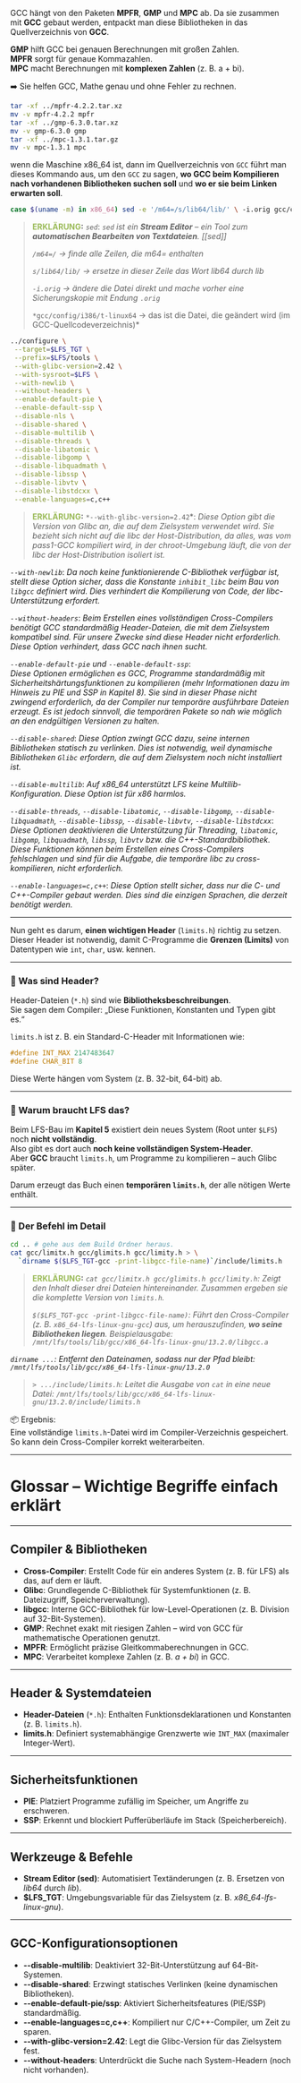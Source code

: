 GCC hängt von den Paketen **MPFR**, **GMP** und **MPC** ab. Da sie zusammen mit **GCC** gebaut werden, entpackt man diese Bibliotheken in das Quellverzeichnis von **GCC**.

**GMP** hilft GCC bei genauen Berechnungen mit großen Zahlen.  
**MPFR** sorgt für genaue Kommazahlen.  
**MPC** macht Berechnungen mit **komplexen Zahlen** (z. B. a + bi).

➡️ Sie helfen GCC, Mathe genau und ohne Fehler zu rechnen.

```bash
tar -xf ../mpfr-4.2.2.tar.xz
mv -v mpfr-4.2.2 mpfr
tar -xf ../gmp-6.3.0.tar.xz
mv -v gmp-6.3.0 gmp
tar -xf ../mpc-1.3.1.tar.gz
mv -v mpc-1.3.1 mpc
```

wenn die Maschine x86_64 ist, dann im Quellverzeichnis von `GCC` führt man dieses Kommando aus, um den `GCC` zu sagen, **wo GCC beim Kompilieren nach vorhandenen Bibliotheken suchen soll** und **wo er sie beim Linken erwarten soll**.
```bash
case $(uname -m) in x86_64) sed -e '/m64=/s/lib64/lib/' \ -i.orig gcc/config/i386/t-linux64 ;; esac
```
> **<font color="#9bbb59">ERKLÄRUNG</font>:**
>*`sed`*: *`sed` ist ein **Stream Editor** – ein Tool zum **automatischen Bearbeiten von Textdateien**. [[sed]]*
>
>*`/m64=/` → finde alle Zeilen, die m64= enthalten*
> 
> *`s/lib64/lib/` → ersetze in dieser Zeile das Wort lib64 durch lib*
> 
> *`-i.orig` → ändere die Datei direkt und mache vorher eine Sicherungskopie mit Endung `.orig`*
> 
> `*gcc/config/i386/t-linux64` → das ist die Datei, die geändert wird (im GCC-Quellcodeverzeichnis)*


```bash
../configure \
 --target=$LFS_TGT \
 --prefix=$LFS/tools \
 --with-glibc-version=2.42 \
 --with-sysroot=$LFS \
 --with-newlib \
 --without-headers \
 --enable-default-pie \
 --enable-default-ssp \
 --disable-nls \
 --disable-shared \
 --disable-multilib \
 --disable-threads \
 --disable-libatomic \
 --disable-libgomp \
 --disable-libquadmath \
 --disable-libssp \
 --disable-libvtv \
 --disable-libstdcxx \
 --enable-languages=c,c++
```
> **<font color="#9bbb59">ERKLÄRUNG</font>:**
`*--with-glibc-version=2.42`*: *Diese Option gibt die Version von Glibc an, die auf dem Zielsystem verwendet wird. Sie bezieht sich nicht auf die libc der Host-Distribution, da alles, was vom pass1-GCC kompiliert wird, in der chroot-Umgebung läuft, die von der libc der Host-Distribution isoliert ist.*  
>  
*`--with-newlib`*: *Da noch keine funktionierende C-Bibliothek verfügbar ist, stellt diese Option sicher, dass die Konstante `inhibit_libc` beim Bau von `libgcc` definiert wird. Dies verhindert die Kompilierung von Code, der libc-Unterstützung erfordert.*  
>  
*`--without-headers`*: *Beim Erstellen eines vollständigen Cross-Compilers benötigt GCC standardmäßig Header-Dateien, die mit dem Zielsystem kompatibel sind. Für unsere Zwecke sind diese Header nicht erforderlich. Diese Option verhindert, dass GCC nach ihnen sucht.*  
>  
*`--enable-default-pie` und `--enable-default-ssp`*:  
*Diese Optionen ermöglichen es GCC, Programme standardmäßig mit Sicherheitshärtungsfunktionen zu kompilieren (mehr Informationen dazu im Hinweis zu PIE und SSP in Kapitel 8). Sie sind in dieser Phase nicht zwingend erforderlich, da der Compiler nur temporäre ausführbare Dateien erzeugt. Es ist jedoch sinnvoll, die temporären Pakete so nah wie möglich an den endgültigen Versionen zu halten.*  
>  
*`--disable-shared`*: *Diese Option zwingt GCC dazu, seine internen Bibliotheken statisch zu verlinken. Dies ist notwendig, weil dynamische Bibliotheken `Glibc` erfordern, die auf dem Zielsystem noch nicht installiert ist.*  
>  
*`--disable-multilib`*: *Auf x86_64 unterstützt LFS keine Multilib-Konfiguration. Diese Option ist für x86 harmlos.*  
>  
*`--disable-threads`, `--disable-libatomic`, `--disable-libgomp`, `--disable-libquadmath`, `--disable-libssp`, `--disable-libvtv`, `--disable-libstdcxx`*:  
*Diese Optionen deaktivieren die Unterstützung für Threading, `libatomic`, `libgomp`, `libquadmath`, `libssp`, `libvtv` bzw. die C++-Standardbibliothek. Diese Funktionen können beim Erstellen eines Cross-Compilers fehlschlagen und sind für die Aufgabe, die temporäre libc zu cross-kompilieren, nicht erforderlich.*  
>  
*`--enable-languages=c,c++`*: *Diese Option stellt sicher, dass nur die C- und C++-Compiler gebaut werden. Dies sind die einzigen Sprachen, die derzeit benötigt werden.*


--- 

Nun geht es darum, **einen wichtigen Header** (`limits.h`) richtig zu setzen.  
Dieser Header ist notwendig, damit C-Programme die **Grenzen (Limits)** von Datentypen wie `int`, `char`, usw. kennen.

---

### 🔹 Was sind Header?

Header-Dateien (`*.h`) sind wie **Bibliotheksbeschreibungen**.  
Sie sagen dem Compiler: „Diese Funktionen, Konstanten und Typen gibt es.“

`limits.h` ist z. B. ein Standard-C-Header mit Informationen wie:

```c
#define INT_MAX 2147483647
#define CHAR_BIT 8
```

Diese Werte hängen vom System (z. B. 32-bit, 64-bit) ab.

---

### 🔹 Warum braucht LFS das?

Beim LFS-Bau im **Kapitel 5** existiert dein neues System (Root unter `$LFS`) noch **nicht vollständig**.  
Also gibt es dort auch **noch keine vollständigen System-Header**.  
Aber **GCC** braucht `limits.h`, um Programme zu kompilieren – auch Glibc später.

Darum erzeugt das Buch einen **temporären `limits.h`**, der alle nötigen Werte enthält.

---

### 🔹 Der Befehl im Detail

```bash
cd .. # gehe aus dem Build Ordner heraus.
cat gcc/limitx.h gcc/glimits.h gcc/limity.h > \
  `dirname $($LFS_TGT-gcc -print-libgcc-file-name)`/include/limits.h
```
> **<font color="#9bbb59">ERKLÄRUNG</font>:**
>*`cat gcc/limitx.h gcc/glimits.h gcc/limity.h`: Zeigt den Inhalt dieser drei Dateien hintereinander. Zusammen ergeben sie die komplette Version von `limits.h`.*
>
>*`$($LFS_TGT-gcc -print-libgcc-file-name)`:  Führt den Cross-Compiler (z. B. `x86_64-lfs-linux-gnu-gcc`) aus, um herauszufinden, **wo seine Bibliotheken liegen**.*
   *Beispielausgabe:*  *`/mnt/lfs/tools/lib/gcc/x86_64-lfs-linux-gnu/13.2.0/libgcc.a`*
>
   *`dirname ...`: Entfernt den Dateinamen, sodass nur der Pfad bleibt: `/mnt/lfs/tools/lib/gcc/x86_64-lfs-linux-gnu/13.2.0`*
>
>*`> .../include/limits.h`:  Leitet die Ausgabe von `cat` in eine neue Datei: `/mnt/lfs/tools/lib/gcc/x86_64-lfs-linux-gnu/13.2.0/include/limits.h`*
    

📦 Ergebnis:  
Eine vollständige `limits.h`-Datei wird im Compiler-Verzeichnis gespeichert.  
So kann dein Cross-Compiler korrekt weiterarbeiten.

---

# **Glossar – Wichtige Begriffe einfach erklärt**  

---
## **Compiler & Bibliotheken**  
- **Cross-Compiler**: Erstellt Code für ein anderes System (z. B. für LFS) als das, auf dem er läuft.  
- **Glibc**: Grundlegende C-Bibliothek für Systemfunktionen (z. B. Dateizugriff, Speicherverwaltung).  
- **libgcc**: Interne GCC-Bibliothek für low-Level-Operationen (z. B. Division auf 32-Bit-Systemen).  
- **GMP**: Rechnet exakt mit riesigen Zahlen – wird von GCC für mathematische Operationen genutzt.  
- **MPFR**: Ermöglicht präzise Gleitkommaberechnungen in GCC.  
- **MPC**: Verarbeitet komplexe Zahlen (z. B. *a + bi*) in GCC.  

---

## **Header & Systemdateien**  
- **Header-Dateien** (`*.h`): Enthalten Funktionsdeklarationen und Konstanten (z. B. `limits.h`).  
- **limits.h**: Definiert systemabhängige Grenzwerte wie `INT_MAX` (maximaler Integer-Wert).  

---

## **Sicherheitsfunktionen**  
- **PIE**: Platziert Programme zufällig im Speicher, um Angriffe zu erschweren.  
- **SSP**: Erkennt und blockiert Pufferüberläufe im Stack (Speicherbereich).  

---

## **Werkzeuge & Befehle**  
- **Stream Editor (sed)**: Automatisiert Textänderungen (z. B. Ersetzen von *lib64* durch *lib*).  
- **$LFS_TGT**: Umgebungsvariable für das Zielsystem (z. B. *x86_64-lfs-linux-gnu*).  

---

## **GCC-Konfigurationsoptionen**  
- **--disable-multilib**: Deaktiviert 32-Bit-Unterstützung auf 64-Bit-Systemen.  
- **--disable-shared**: Erzwingt statisches Verlinken (keine dynamischen Bibliotheken).  
- **--enable-default-pie/ssp**: Aktiviert Sicherheitsfeatures (PIE/SSP) standardmäßig.  
- **--enable-languages=c,c++**: Kompiliert nur C/C++-Compiler, um Zeit zu sparen.  
- **--with-glibc-version=2.42**: Legt die Glibc-Version für das Zielsystem fest.  
- **--without-headers**: Unterdrückt die Suche nach System-Headern (noch nicht vorhanden).